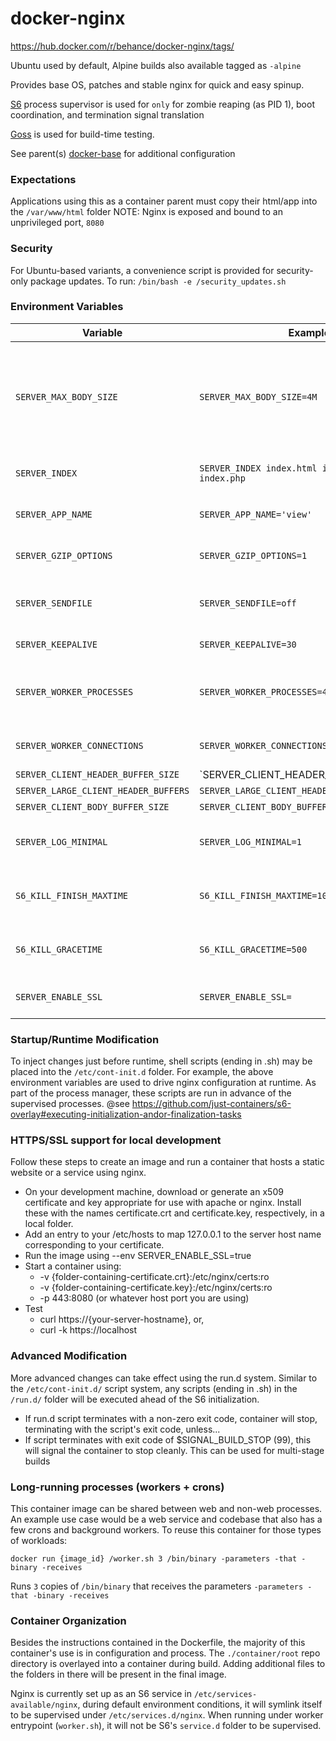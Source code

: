 # docker-nginx

https://hub.docker.com/r/behance/docker-nginx/tags/

Ubuntu used by default, Alpine builds also available tagged as `-alpine`


Provides base OS, patches and stable nginx for quick and easy spinup.

[S6](https://github.com/just-containers/s6-overlay) process supervisor is used for `only` for zombie reaping (as PID 1), boot coordination, and termination signal translation 

[Goss](https://github.com/aelsabbahy/goss) is used for build-time testing. 

See parent(s) [docker-base](https://github.com/behance/docker-base) for additional configuration 


### Expectations

Applications using this as a container parent must copy their html/app into the `/var/www/html` folder
NOTE: Nginx is exposed and bound to an unprivileged port, `8080`


### Security

For Ubuntu-based variants, a convenience script is provided for security-only package updates. To run: `/bin/bash -e /security_updates.sh`


### Environment Variables

Variable | Example | Description
--- | --- | ---
`SERVER_MAX_BODY_SIZE` | `SERVER_MAX_BODY_SIZE=4M` | Allows the downstream application to specify a non-default `client_max_body_size` configuration for the `server`-level directive in `/etc/nginx/sites-available/default`
`SERVER_INDEX` | `SERVER_INDEX index.html index.html index.php` | Changes the default pages to hit for folder and web roots
`SERVER_APP_NAME` | `SERVER_APP_NAME='view'` | Gets appended to the default logging format
`SERVER_GZIP_OPTIONS` | `SERVER_GZIP_OPTIONS=1` | Allows default set of static content to be served gzipped
`SERVER_SENDFILE` | `SERVER_SENDFILE=off` | Allows runtime to specify value of nginx's `sendfile` (default, on)
`SERVER_KEEPALIVE` | `SERVER_KEEPALIVE=30` | Define HTTP 1.1's keepalive timeout
`SERVER_WORKER_PROCESSES` | `SERVER_WORKER_PROCESSES=4` | Set to the number of cores in the machine, or the number of cores allocated to container
`SERVER_WORKER_CONNECTIONS` | `SERVER_WORKER_CONNECTIONS=2048` | Sets up the number of connections for worker processes
`SERVER_CLIENT_HEADER_BUFFER_SIZE` | `SERVER_CLIENT_HEADER_BUFFER_SIZE=16k | [docs](http://nginx.org/en/docs/http/ngx_http_core_module.html#client_header_buffer_size)
`SERVER_LARGE_CLIENT_HEADER_BUFFERS` | `SERVER_LARGE_CLIENT_HEADER_BUFFERS=8 16k` | [docs](http://nginx.org/en/docs/http/ngx_http_core_module.html#large_client_header_buffers)
`SERVER_CLIENT_BODY_BUFFER_SIZE` | `SERVER_CLIENT_BODY_BUFFER_SIZE=128k` | [docs](http://nginx.org/en/docs/http/ngx_http_core_module.html#client_body_buffer_size)
`SERVER_LOG_MINIMAL` | `SERVER_LOG_MINIMAL=1` | Minimize the logging format, appropriate for development environments
`S6_KILL_FINISH_MAXTIME` | `S6_KILL_FINISH_MAXTIME=1000` | Wait time (in ms) for zombie reaping before sending a kill signal
`S6_KILL_GRACETIME` | `S6_KILL_GRACETIME=500` | Wait time (in ms) for S6 finish scripts before sending kill signal
`SERVER_ENABLE_SSL` | `SERVER_ENABLE_SSL=` | Enable SSL directives in default configuration


### Startup/Runtime Modification

To inject changes just before runtime, shell scripts (ending in .sh) may be placed into the
`/etc/cont-init.d` folder. For example, the above environment variables are used to drive nginx configuration at runtime.
As part of the process manager, these scripts are run in advance of the supervised processes. @see https://github.com/just-containers/s6-overlay#executing-initialization-andor-finalization-tasks

### HTTPS/SSL support for local development

Follow these steps to create an image and run a container that hosts a static website or a service using nginx.

* On your development machine, download or generate an x509 certificate and key appropriate for use with apache or nginx. Install these with the names certificate.crt and certificate.key, respectively, in a local folder.
* Add an entry to your /etc/hosts to map 127.0.0.1 to the server host name corresponding to your certificate.
* Run the image using --env SERVER_ENABLE_SSL=true
* Start a container using:
  * -v {folder-containing-certificate.crt}:/etc/nginx/certs:ro
  * -v {folder-containing-certificate.key}:/etc/nginx/certs:ro
  * -p 443:8080 (or whatever host port you are using)
* Test
  * curl https://{your-server-hostname}, or,
  * curl -k https://localhost

### Advanced Modification

More advanced changes can take effect using the run.d system. Similar to the `/etc/cont-init.d/` script system, any scripts (ending in .sh) in the `/run.d/` folder will be executed ahead of the S6 initialization.

- If run.d script terminates with a non-zero exit code, container will stop, terminating with the script's exit code, unless...
- If script terminates with exit code of $SIGNAL_BUILD_STOP (99), this will signal the container to stop cleanly. This can be used for multi-stage builds


### Long-running processes (workers + crons)

This container image can be shared between web and non-web processes. An example use case would be
a web service and codebase that also has a few crons and background workers. To reuse this container for
those types of workloads:

`docker run {image_id} /worker.sh 3 /bin/binary -parameters -that -binary -receives`

Runs `3` copies of `/bin/binary` that receives the parameters `-parameters -that -binary -receives`


### Container Organization

Besides the instructions contained in the Dockerfile, the majority of this
container's use is in configuration and process. The `./container/root` repo directory is overlayed into a container during build. Adding additional files
to the folders in there will be present in the final image.

Nginx is currently set up as an S6 service in `/etc/services-available/nginx`, during default environment conditions, it will symlink itself to be supervised under `/etc/services.d/nginx`. When running under worker entrypoint (`worker.sh`), it will not be S6's `service.d` folder to be supervised.
